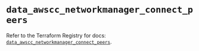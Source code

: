 # `data_awscc_networkmanager_connect_peers`

Refer to the Terraform Registry for docs: [`data_awscc_networkmanager_connect_peers`](https://registry.terraform.io/providers/hashicorp/awscc/0.70.0/docs/data-sources/networkmanager_connect_peers).
